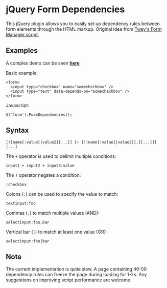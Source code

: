 
 # jQuery Form Dependencies

This jQuery plugin allows you to easily set up dependency rules between form elements through the HTML markup. Original idea from [Twey's Form Manager script](http://www.dynamicdrive.com/dynamicindex16/formdependency.htm).

## Examples

A complex demo can be seen [**here**](http://dev.digitalnature.eu/jquery/form-dependencies/)

Basic example:

    <form>
      <input type="checkbox" name="somecheckbox" />
      <input type="text" data-depends-on="somecheckbox" />
    </form>

Javascript:

    $('form').FormDependencies();

## Syntax

    [!]name[:value[|value2][...]] [+ [!]name[:value[|value2][,][...]]] [...]

The `+` operator is used to delimit multiple conditions:

    input1 + input2 + input3:value

The `!` operator negates a condition:

    !checkbox


Colons (`:`) can be used to specify the value to match:

    textinput:foo

Commas (`,`) to match multiple values (AND):

    selectinput:foo,bar

Vertical bar (`|`) to match at least one value (OR):

    selectinput:foo|bar



## Note

The current implementation is quite slow. A page containing 40-50 dependency rules can freeze the page during loading for 1-2s. Any suggestions on improving script performance are welcome